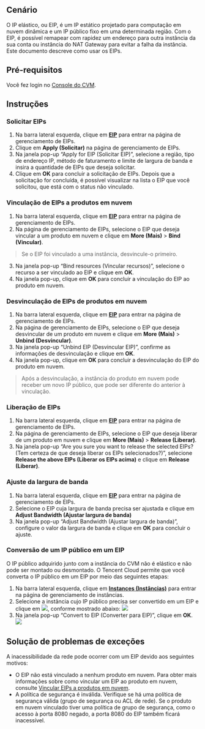 ## Cenário
O IP elástico, ou EIP, é um IP estático projetado para computação em nuvem dinâmica e um IP público fixo em uma determinada região. Com o EIP, é possível remapear com rapidez um endereço para outra instância da sua conta ou instância do NAT Gateway para evitar a falha da instância. Este documento descreve como usar os EIPs.

## Pré-requisitos

Você fez login no [Console do CVM](https://console.cloud.tencent.com/cvm).

## Instruções

### Solicitar EIPs 

1. Na barra lateral esquerda, clique em **[EIP](https://console.cloud.tencent.com/cvm/eip)** para entrar na página de gerenciamento de EIPs.
2. Clique em **Apply (Solicitar)** na página de gerenciamento de EIPs.
3. Na janela pop-up “Apply for EIP (Solicitar EIP)”, selecione a região, tipo de endereço IP, método de faturamento e limite de largura de banda e insira a quantidade de EIPs que deseja solicitar.
4. Clique em **OK** para concluir a solicitação de EIPs.
Depois que a solicitação for concluída, é possível visualizar na lista o EIP que você solicitou, que está com o status não vinculado.

<span id = "jump2">  </span>
### Vinculação de EIPs a produtos em nuvem

1. Na barra lateral esquerda, clique em **[EIP](https://console.cloud.tencent.com/cvm/eip)** para entrar na página de gerenciamento de EIPs.
2. Na página de gerenciamento de EIPs, selecione o EIP que deseja vincular a um produto em nuvem e clique em **More (Mais)** > **Bind (Vincular)**.
> Se o EIP foi vinculado a uma instância, desvincule-o primeiro.
>
3. Na janela pop-up “Bind resources (Vincular recursos)”, selecione o recurso a ser vinculado ao EIP e clique em **OK**.
4. Na janela pop-up, clique em **OK** para concluir a vinculação do EIP ao produto em nuvem.


### Desvinculação de EIPs de produtos em nuvem

1. Na barra lateral esquerda, clique em **[EIP](https://console.cloud.tencent.com/cvm/eip)** para entrar na página de gerenciamento de EIPs.
2. Na página de gerenciamento de EIPs, selecione o EIP que deseja desvincular de um produto em nuvem e clique em **More (Mais)** > **Unbind (Desvincular)**.
3. Na janela pop-up “Unbind EIP (Desvincular EIP)”, confirme as informações de desvinculação e clique em **OK**.
4. Na janela pop-up, clique em **OK** para concluir a desvinculação do EIP do produto em nuvem.
> Após a desvinculação, a instância do produto em nuvem pode receber um novo IP público, que pode ser diferente do anterior à vinculação.
>

<span id = "jump">  </span>
### Liberação de EIPs

1. Na barra lateral esquerda, clique em **[EIP](https://console.cloud.tencent.com/cvm/eip)** para entrar na página de gerenciamento de EIPs.
2. Na página de gerenciamento de EIPs, selecione o EIP que deseja liberar de um produto em nuvem e clique em **More (Mais)** > **Release (Liberar)**.
3. Na janela pop-up “Are you sure you want to release the selected EIPs? (Tem certeza de que deseja liberar os EIPs selecionados?)”, selecione **Release the above EIPs (Liberar os EIPs acima)** e clique em **Release (Liberar)**.

### Ajuste da largura de banda
1. Na barra lateral esquerda, clique em **[EIP](https://console.cloud.tencent.com/cvm/eip)** para entrar na página de gerenciamento de EIPs.
2. Selecione o EIP cuja largura de banda precisa ser ajustada e clique em **Adjust Bandwidth (Ajustar largura de banda)**
3. Na janela pop-up “Adjust Bandwidth (Ajustar largura de banda)”, configure o valor da largura de banda e clique em **OK** para concluir o ajuste.

### Conversão de um IP público em um EIP
O IP público adquirido junto com a instância do CVM não é elástico e não pode ser montado ou desmontado. O Tencent Cloud permite que você converta o IP público em um EIP por meio das seguintes etapas:
1. Na barra lateral esquerda, clique em **[Instances (Instâncias)](https://console.cloud.tencent.com/cvm/index)** para entrar na página de gerenciamento de instâncias.
2. Selecione a instância cujo IP público precisa ser convertido em um EIP e clique em <img src="https://main.qcloudimg.com/raw/25e8c0e37b73c12da900301f03e57dbc.png" style="margin: 0;"></img>, conforme mostrado abaixo:
![](https://main.qcloudimg.com/raw/53b608b2bb0840920703e7f50957611a.jpg)
3. Na janela pop-up “Convert to EIP (Converter para EIP)”, clique em **OK**.
![](https://main.qcloudimg.com/raw/3d20c058c66975f847e68e42ae944d6f.png)

## Solução de problemas de exceções
A inacessibilidade da rede pode ocorrer com um EIP devido aos seguintes motivos: 
- O EIP não está vinculado a nenhum produto em nuvem. Para obter mais informações sobre como vincular um EIP ao produto em nuvem, consulte [Vincular EIPs a produtos em nuvem](#jump2).
- A política de segurança é inválida. Verifique se há uma política de segurança válida (grupo de segurança ou ACL de rede). Se o produto em nuvem vinculado tiver uma política de grupo de segurança, como o acesso à porta 8080 negado, a porta 8080 do EIP também ficará inacessível.
